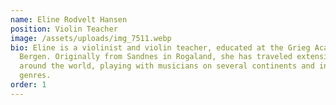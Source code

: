 ```yaml
---
name: Eline Rodvelt Hansen
position: Violin Teacher
image: /assets/uploads/img_7511.webp
bio: Eline is a violinist and violin teacher, educated at the Grieg Academy in
  Bergen. Originally from Sandnes in Rogaland, she has traveled extensively
  around the world, playing with musicians on several continents and in various
  genres.
order: 1
---
```

